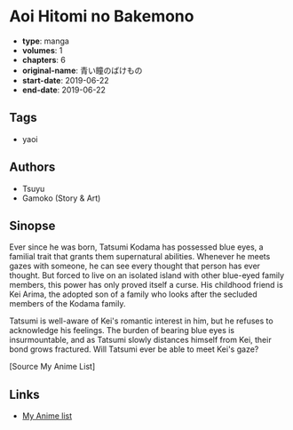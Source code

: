 # Aoi Hitomi no Bakemono

-   **type**: manga
-   **volumes**: 1
-   **chapters**: 6
-   **original-name**: 青い瞳のばけもの
-   **start-date**: 2019-06-22
-   **end-date**: 2019-06-22

## Tags

-   yaoi

## Authors

-   Tsuyu
-   Gamoko (Story & Art)

## Sinopse

Ever since he was born, Tatsumi Kodama has possessed blue eyes, a familial trait that grants them supernatural abilities. Whenever he meets gazes with someone, he can see every thought that person has ever thought. But forced to live on an isolated island with other blue-eyed family members, this power has only proved itself a curse. His childhood friend is Kei Arima, the adopted son of a family who looks after the secluded members of the Kodama family.

Tatsumi is well-aware of Kei's romantic interest in him, but he refuses to acknowledge his feelings. The burden of bearing blue eyes is insurmountable, and as Tatsumi slowly distances himself from Kei, their bond grows fractured. Will Tatsumi ever be able to meet Kei's gaze?

[Source My Anime List]

## Links

-   [My Anime list](https://myanimelist.net/manga/135104/Aoi_Hitomi_no_Bakemono)

